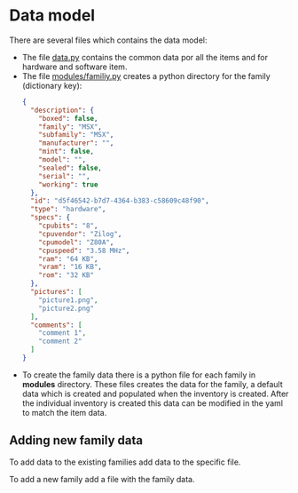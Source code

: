 # Data model

There are several files which contains the data model:

+ The file [data.py](data.py) contains the common data por all the items and for hardware and software item.
+ The file [modules/familiy.py](modules/family.py) creates a python directory for the family (dictionary key):
  ```json
  {
    "description": {
      "boxed": false,
      "family": "MSX",
      "subfamily": "MSX",
      "manufacturer": "",
      "mint": false,
      "model": "",
      "sealed": false,
      "serial": "",
      "working": true
    },
    "id": "d5f46542-b7d7-4364-b383-c58609c48f90",
    "type": "hardware",
    "specs": {
      "cpubits": "8",
      "cpuvendor": "Zilog",
      "cpumodel": "Z80A",
      "cpuspeed": "3.58 MHz",
      "ram": "64 KB",
      "vram": "16 KB",
      "rom": "32 KB"
    },
    "pictures": [
      "picture1.png",
      "picture2.png"
    ],
    "comments": [
      "comment 1",
      "comment 2"
    ]
  }
  ```
+ To create the family data there is a python file for each family in **modules** directory. These files creates the data for the family, a default data which is created and populated when the inventory is created. After the individual inventory is created this data can be modified in the yaml to match the item data.

## Adding new family data

To add data to the existing families add data to the specific file.

To add a new family add a file with the family data.
